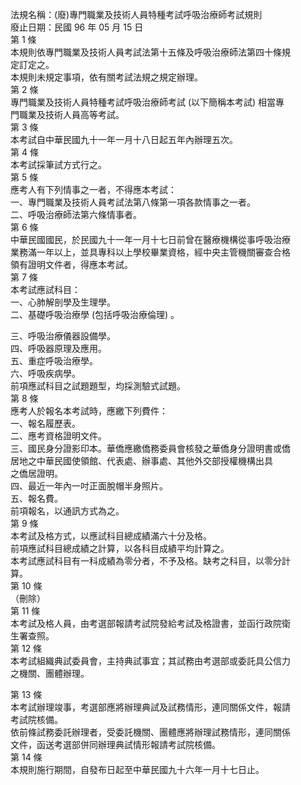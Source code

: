 法規名稱：(廢)專門職業及技術人員特種考試呼吸治療師考試規則  
廢止日期：民國 96 年 05 月 15 日  
第 1 條  
本規則依專門職業及技術人員考試法第十五條及呼吸治療師法第四十條規  
定訂定之。  
本規則未規定事項，依有關考試法規之規定辦理。  
第 2 條  
專門職業及技術人員特種考試呼吸治療師考試 (以下簡稱本考試) 相當專  
門職業及技術人員高等考試。  
第 3 條  
本考試自中華民國九十一年一月十八日起五年內辦理五次。  
第 4 條  
本考試採筆試方式行之。  
第 5 條  
應考人有下列情事之一者，不得應本考試：  
一、專門職業及技術人員考試法第八條第一項各款情事之一者。  
二、呼吸治療師法第六條情事者。  
第 6 條  
中華民國國民，於民國九十一年一月十七日前曾在醫療機構從事呼吸治療  
業務滿一年以上，並具專科以上學校畢業資格，經中央主管機關審查合格  
領有證明文件者，得應本考試。  
第 7 條  
本考試應試科目：  
一、心肺解剖學及生理學。  
二、基礎呼吸治療學 (包括呼吸治療倫理) 。  


三、呼吸治療儀器設備學。  
四、呼吸器原理及應用。  
五、重症呼吸治療學。  
六、呼吸疾病學。  
前項應試科目之試題題型，均採測驗式試題。  
第 8 條  
應考人於報名本考試時，應繳下列費件：  
一、報名履歷表。  
二、應考資格證明文件。  
三、國民身分證影印本。華僑應繳僑務委員會核發之華僑身分證明書或僑  
居地之中華民國使領館、代表處、辦事處、其他外交部授權機構出具  
之僑居證明。  
四、最近一年內一吋正面脫帽半身照片。  
五、報名費。  
前項報名，以通訊方式為之。  
第 9 條  
本考試及格方式，以應試科目總成績滿六十分及格。  
前項應試科目總成績之計算，以各科目成績平均計算之。  
本考試應試科目有一科成績為零分者，不予及格。缺考之科目，以零分計  
算。  
第 10 條  
（刪除）  
第 11 條  
本考試及格人員，由考選部報請考試院發給考試及格證書，並函行政院衛  
生署查照。  
第 12 條  
本考試組織典試委員會，主持典試事宜；其試務由考選部或委託具公信力  
之機關、團體辦理。  


第 13 條  
本考試辦理竣事，考選部應將辦理典試及試務情形，連同關係文件，報請  
考試院核備。  
依前條試務委託辦理者，受委託機關、團體應將辦理試務情形，連同關係  
文件，函送考選部併同辦理典試情形報請考試院核備。  
第 14 條  
本規則施行期間，自發布日起至中華民國九十六年一月十七日止。  


